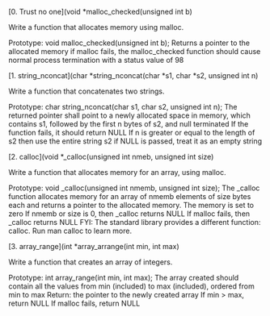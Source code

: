 [0. Trust no one](void *malloc_checked(unsigned int b)

Write a function that allocates memory using malloc.

Prototype: void malloc_checked(unsigned int b);
Returns a pointer to the allocated memory
if malloc fails, the malloc_checked function should cause normal process termination with a status value of 98

[1. string_nconcat](char *string_nconcat(char *s1, char *s2, unsigned int n)

Write a function that concatenates two strings.

Prototype: char string_nconcat(char s1, char s2, unsigned int n);
The returned pointer shall point to a newly allocated space in memory, which contains s1, followed by the first n bytes of s2, and null terminated
If the function fails, it should return NULL
If n is greater or equal to the length of s2 then use the entire string s2
if NULL is passed, treat it as an empty string

[2. calloc](void *_calloc(unsigned int nmeb, unsigned int size)

Write a function that allocates memory for an array, using malloc.

Prototype: void _calloc(unsigned int nmemb, unsigned int size);
The _calloc function allocates memory for an array of nmemb elements of size bytes each and returns a pointer to the allocated memory.
The memory is set to zero
If nmemb or size is 0, then _calloc returns NULL
If malloc fails, then _calloc returns NULL
FYI: The standard library provides a different function: calloc. Run man calloc to learn more.

[3. array_range](int *array_arrange(int min, int max)

Write a function that creates an array of integers.

Prototype: int array_range(int min, int max);
The array created should contain all the values from min (included) to max (included), ordered from min to max
Return: the pointer to the newly created array
If min > max, return NULL
If malloc fails, return NULL
